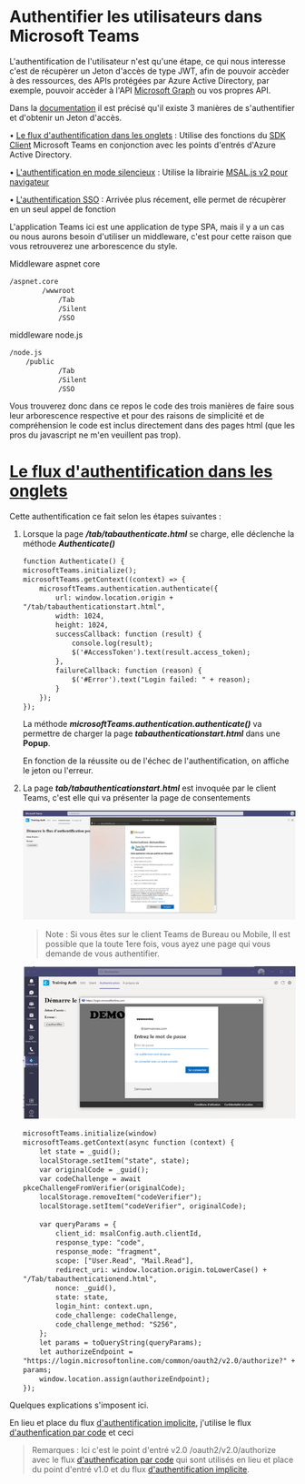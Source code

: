 # Authentifier les utilisateurs dans Microsoft Teams

L'authentification de l'utilisateur n'est qu'une étape, ce qui nous interesse c'est de récupèrer un Jeton d'accès de type JWT, afin de pouvoir accèder à des ressources, des APIs protégées par Azure Active Directory, par exemple, pouvoir accèder à l'API [Microsoft Graph](https://docs.microsoft.com/fr-fr/graph/api/overview?view=graph-rest-1.0) ou vos propres API.

Dans la [documentation](https://docs.microsoft.com/fr-fr/microsoftteams/platform/concepts/authentication/authentication) il est précisé qu'il existe 3 manières de s'authentifier et d'obtenir un Jeton d'accès.

• [Le flux d'authentification dans les onglets](https://docs.microsoft.com/fr-fr/microsoftteams/platform/tabs/how-to/authentication/auth-tab-aad) : Utilise des fonctions du [SDK Client](https://docs.microsoft.com/fr-fr/javascript/api/overview/msteams-client?view=msteams-client-js-latest) Microsoft Teams en conjonction avec les points d'entrés d'Azure Active Directory.

• [L'authentification en mode silencieux](https://docs.microsoft.com/fr-fr/microsoftteams/platform/concepts/authentication/authentication) : Utilise la librairie [MSAL.js v2 pour navigateur](https://github.com/AzureAD/microsoft-authentication-library-for-js/tree/dev/lib/msal-browser)

• [L'authentification SSO](https://docs.microsoft.com/fr-fr/microsoftteams/platform/tabs/how-to/authentication/auth-aad-sso) : 
Arrivée plus récement, elle permet de récupèrer en un seul appel de fonction 

L'application Teams ici est une application de type SPA, mais il y a un cas ou nous aurons besoin d'utiliser un middleware, c'est pour cette raison que vous retrouverez une arborescence du style.

Middleware aspnet core

    /aspnet.core
            /wwwroot
                /Tab
                /Silent
                /SSO

middleware node.js

    /node.js
        /public
                /Tab
                /Silent
                /SSO

Vous trouverez donc dans ce repos le code des trois manières de faire sous leur arborescence respective et pour des raisons de simplicité et de compréhension le code est inclus directement dans des pages html (que les pros du javascript ne m'en veuillent pas trop).

# [Le flux d'authentification dans les onglets](https://docs.microsoft.com/fr-fr/microsoftteams/platform/tabs/how-to/authentication/auth-flow-tab)

Cette authentification ce fait selon les étapes suivantes : 


1. Lorsque la page **_/tab/tabauthenticate.html_** se charge, elle déclenche la méthode **_Authenticate()_**

    ```JS
    function Authenticate() {
    microsoftTeams.initialize();
    microsoftTeams.getContext((context) => {
        microsoftTeams.authentication.authenticate({
            url: window.location.origin + "/tab/tabauthenticationstart.html",
            width: 1024,
            height: 1024,
            successCallback: function (result) {
                console.log(result);
                $('#AccessToken').text(result.access_token);
            },
            failureCallback: function (reason) {
                $('#Error').text("Login failed: " + reason);
            }
        });
    });            
    ```

    La méthode **_microsoftTeams.authentication.authenticate()_** va permettre de charger la page **_tabauthenticationstart.html_** dans une **Popup**.

    En fonction de la réussite ou de l'échec de l'authentification, on affiche le jeton ou l'erreur.

2. La page **_tab/tabauthenticationstart.html_** est invoquée par le client Teams, c'est elle qui va présenter la
page de consentements

    ![consent](https://github.com/EricVernie/AuthentificationInTeams/blob/main/images/TabConsentement.png)

    >Note : Si vous êtes sur le client Teams de Bureau ou Mobile, Il est possible que la toute 1ere fois, vous ayez une page qui vous demande de vous authentifier.

    ![Credential](https://github.com/EricVernie/AuthentificationInTeams/blob/main/images/TabCredentiels.png)

    ```JS
    microsoftTeams.initialize(window)
    microsoftTeams.getContext(async function (context) {
        let state = _guid(); 
        localStorage.setItem("state", state);
        var originalCode = _guid();
        var codeChallenge = await pkceChallengeFromVerifier(originalCode);
        localStorage.removeItem("codeVerifier");
        localStorage.setItem("codeVerifier", originalCode);

        var queryParams = {
            client_id: msalConfig.auth.clientId,
            response_type: "code", 
            response_mode: "fragment",
            scope: ["User.Read", "Mail.Read"],
            redirect_uri: window.location.origin.toLowerCase() + "/Tab/tabauthenticationend.html",
            nonce: _guid(),
            state: state,
            login_hint: context.upn,
            code_challenge: codeChallenge,
            code_challenge_method: "S256",
        };
        let params = toQueryString(queryParams);
        let authorizeEndpoint = "https://login.microsoftonline.com/common/oauth2/v2.0/authorize?" + params;
        window.location.assign(authorizeEndpoint);
    });
    ```

Quelques explications s'imposent ici.

En lieu et place du flux [d'authentification implicite](https://docs.microsoft.com/fr-fr/azure/active-directory/develop/v2-oauth2-implicit-grant-flow), j'utilise le flux [d'authenfication par code](https://docs.microsoft.com/fr-fr/azure/active-directory/develop/v2-oauth2-auth-code-flow) et ceci 


>Remarques : Ici c'est le point d'entré v2.0 /oauth2/v2.0/authorize avec le flux [d'authenfication par code](https://docs.microsoft.com/fr-fr/azure/active-directory/develop/v2-oauth2-auth-code-flow) qui sont utilisés en lieu et place du point d'entré v1.0 et du flux [d'authentification implicite](https://docs.microsoft.com/fr-fr/azure/active-directory/develop/v2-oauth2-implicit-grant-flow).
